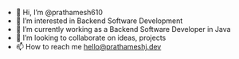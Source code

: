 - 👋 Hi, I’m @prathamesh610
- 👀 I’m interested in Backend Software Development
- 🌱 I’m currently working as a Backend Software Developer in Java
- 💞️ I’m looking to collaborate on ideas, projects
- 📫 How to reach me hello@prathameshj.dev

<!---
prathamesh610/prathamesh610 is a ✨ special ✨ repository because its `README.md` (this file) appears on your GitHub profile.
You can click the Preview link to take a look at your changes.
--->
